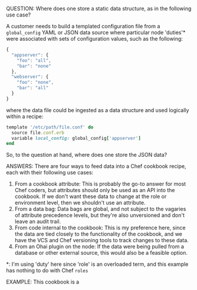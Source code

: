QUESTION: Where does one store a static data structure, as in the following use case?

A customer needs to build a templated configuration file from a `global_config` YAML or JSON data source where particular node 'duties'* were associated with sets of configuration values, such as the following:

```javascript
{
  "appserver": {
    "foo": "all",
    "bar": "none"
  },
  "webserver": {
    "foo": "none",
    "bar": "all"
  }
}
```

where the data file could be ingested as a data structure and used logically within a recipe:

```ruby
template '/etc/path/file.conf' do
  source file.conf.erb
  variable local_config: global_config['appserver']
end
```

So, to the question at hand, where does one store the JSON data?


ANSWERS: There are four ways to feed data into a Chef cookbook recipe, each with their following use cases:

1. From a cookbook attribute: This is probably the go-to answer for most Chef coders, but attributes should only be used as an API into the cookbook. If we don't want these data to change at the role or environment level, then we shouldn't use an attribute.
1. From a data bag: Data bags are global, and not subject to the vagaries of attribute precedence levels, but they're also unversioned and don't leave an audit trail.
1. From code internal to the cookbook: This is my preference here, since the data are tied closely to the functionality of the cookbook, and we have the VCS and Chef versioning tools to track changes to these data.
1. From an Ohai plugin on the node: If the data were being pulled from a database or other external source, this would also be a feasible option.

\*: I'm using 'duty' here since 'role' is an overloaded term, and this example has nothing to do with Chef `roles`

EXAMPLE: This cookbook is a 

